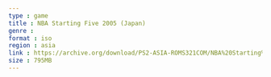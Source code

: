 ```yaml
---
type : game
title : NBA Starting Five 2005 (Japan)
genre : 
format : iso
region : asia
link : https://archive.org/download/PS2-ASIA-ROMS321COM/NBA%20Starting%20Five%202005%20%28Japan%29.7z
size : 795MB
---
```

